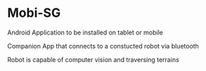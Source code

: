 # Mobi-SG
Android Application to be installed on tablet or mobile

Companion App that connects to a constucted robot via bluetooth

Robot is capable of computer vision and traversing terrains
